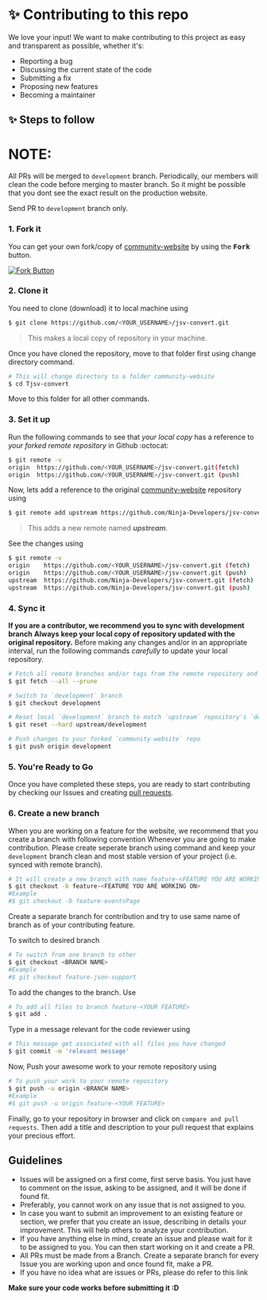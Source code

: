# ✨ Contributing to this repo
We love your input! We want to make contributing to this project as easy and transparent as possible, whether it's:

- Reporting a bug
- Discussing the current state of the code
- Submitting a fix
- Proposing new features
- Becoming a maintainer

## ✨ Steps to follow

# NOTE:
All PRs will be merged to `development` branch. Periodically, our members will clean the code before merging to master branch. 
So it might be possible that you dont see the exact result on the production website.

Send PR to `development` branch only.

### 1. Fork it

You can get your own fork/copy of [community-website](https://github.com/Ninja-Developers/Tech_Phantoms_website) by using the <kbd><b>Fork</b></kbd> button.

 [![Fork Button](https://help.github.com/assets/images/help/repository/fork_button.jpg)](https://github.com/Ninja-Developers/Tech_Phantoms_website)

### 2. Clone it

You need to clone (download) it to local machine using

```sh
$ git clone https://github.com/<YOUR_USERNAME>/jsv-convert.git
```

> This makes a local copy of repository in your machine.

Once you have cloned the repository, move to that folder first using change directory command.

```sh
# This will change directory to a folder community-website
$ cd Tjsv-convert
```

Move to this folder for all other commands.

### 3. Set it up

Run the following commands to see that *your local copy* has a reference to *your forked remote repository* in Github :octocat:

```sh
$ git remote -v
origin  https://github.com/<YOUR_USERNAME>/jsv-convert.git(fetch)
origin  https://github.com/<YOUR_USERNAME>/jsv-convert.git (push)
```

Now, lets add a reference to the original [community-website](https://github.com/Ninja-Developers/Tech_Phantoms_website) repository using

```sh
$ git remote add upstream https://github.com/Ninja-Developers/jsv-convert.git
```

> This adds a new remote named ***upstream***.

See the changes using

```sh
$ git remote -v
origin    https://github.com/<YOUR_USERNAME>/jsv-convert.git (fetch)
origin    https://github.com/<YOUR_USERNAME>/jsv-convert.git (push)
upstream  https://github.com/Ninja-Developers/jsv-convert.git (fetch)
upstream  https://github.com/Ninja-Developers/jsv-convert.git (push)
```

### 4. Sync it

**If  you are a contributor, we recommend you to sync with development branch**
**Always keep your local copy of repository updated with the original repository.**
Before making any changes and/or in an appropriate interval, run the following commands *carefully* to update your local repository.

```sh
# Fetch all remote branches and/or tags from the remote repository and delete any deleted remote branches
$ git fetch --all --prune

# Switch to `development` branch
$ git checkout development

# Reset local `development` branch to match `upstream` repository's `development` branch
$ git reset --hard upstream/development

# Push changes to your forked `community-website` repo
$ git push origin development
```

### 5. You're Ready to Go

Once you have completed these steps, you are ready to start contributing by checking our Issues and creating [pull requests](https://github.com/Ninja-Developers/jsv-convert/pulls).



### 6. Create a new branch
When you are working on a feature for the website, we recommend that you create a branch with following convention
Whenever you are going to make contribution. Please create seperate branch using command and keep your `development` branch clean and most stable version of your project (i.e. synced with remote branch).

```sh
# It will create a new branch with name feature-<FEATURE YOU ARE WORKING ON> and switch to that branch
$ git checkout -b feature-<FEATURE YOU ARE WORKING ON>
#Example
#$ git checkout -b feature-eventsPage
```


Create a separate branch for contribution and try to use same name of branch as of your contributing feature.

To switch to desired branch

```sh
# To switch from one branch to other
$ git checkout <BRANCH NAME>
#Example
#$ git checkout feature-json-support
```

To add the changes to the branch. Use

```sh
# To add all files to branch feature-<YOUR FEATURE>
$ git add .
```

Type in a message relevant for the code reviewer using

```sh
# This message get associated with all files you have changed
$ git commit -m 'relevant message'
```

Now, Push your awesome work to your remote repository using

```sh
# To push your work to your remote repository
$ git push -u origin <BRANCH NAME>
#Example
#$ git push -u origin feature-<YOUR FEATURE>
```

Finally, go to your repository in browser and click on `compare and pull requests`.
Then add a title and description to your pull request that explains your precious effort.


## Guidelines

- Issues will be assigned on a first come, first serve basis. You just have to comment on the issue, asking to be assigned, and it will be done if found fit.
- Preferably, you cannot work on any issue that is not assigned to you.
- In case you want to submit an improvement to an existing feature or section, we prefer that you create an issue, describing in details your improvement. This will help others to analyze your contribution.
- If you have anything else in mind, create an issue and please wait for it to be assigned to you. You can then start working on it and create a PR.
- All PRs must be made from a Branch. Create a separate branch for every Issue you are working upon and once found fit, make a PR.
- If you have no idea what are issues or PRs, please do refer to this link

**Make sure your code works before submitting it :D**
